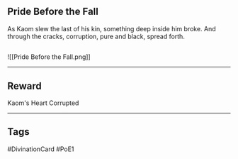 ## Pride Before the Fall
As Kaom slew the last of his kin,
something deep inside him broke.
And through the cracks, corruption,
pure and black, spread forth.
## 
![[Pride Before the Fall.png]]

---
## Reward
Kaom's Heart
Corrupted

---
## Tags
#DivinationCard
#PoE1
